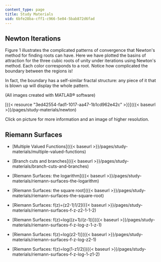 ```yaml
---
content_type: page
title: Study Materials
uid: 6bfe28ba-cff1-c966-5e04-5bab872d6fad
---
```


Newton Iterations
-----------------

Figure 1 illustrates the complicated patterns of convergence that Newton's method for finding roots can have. Here we have plotted the basins of attraction for the three cubic roots of unity under iterations using Newton's method. Each color corresponds to a root. Notice how complicated the boundary between the regions is!

In fact, the boundary has a self-similar fractal structure: any piece of it that is blown up will display the whole pattern.

(All images created with MATLAB® software)

[{{< resource "3ed42554-fad1-1017-aa47-1b1cd962e42c" >}}]({{< baseurl >}}/pages/study-materials/newton)

Click on picture for more information and an image of higher resolution.

Riemann Surfaces
----------------

*   [Multiple Valued Functions]({{< baseurl >}}/pages/study-materials/multiple-valued-functions)
    
*   [Branch cuts and branches]({{< baseurl >}}/pages/study-materials/branch-cuts-and-branches)
    
*   [Riemann Surfaces: the logarithm]({{< baseurl >}}/pages/study-materials/riemann-surfaces-the-logarithm)
    
*   [Riemann Surfaces: the square root]({{< baseurl >}}/pages/study-materials/riemann-surfaces-the-square-root)
    
*   [Riemann Surfaces: f(z)=(z2\-1)1/2]({{< baseurl >}}/pages/study-materials/riemann-surfaces-f-z-z2-1-1-2)
    
*   [Riemann Surfaces: f(z)=log((z+1)/(z-1))]({{< baseurl >}}/pages/study-materials/riemann-surfaces-f-z-log-z-1-z-1)
    
*   [Riemann Surfaces: f(z)=log(z2\-1)]({{< baseurl >}}/pages/study-materials/riemann-surfaces-f-z-log-z2-1)
    
*   [Riemann Surfaces: f(z)=log(1-z1/2)]({{< baseurl >}}/pages/study-materials/riemann-surfaces-f-z-log-1-z1-2)